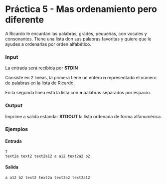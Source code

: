 # Práctica 5 - Mas ordenamiento pero diferente

A Ricardo le encantan las palabras, grades, pequeñas, con vocales y consonantes. Tiene una lista don sus palabras favoritas y quiere que le ayudes a ordenarlas por orden alfabético.

### Input

La entrada será recibida por **STDIN**

Consiste en 2 lineas, la primera tiene un entero **n** representado el número de palabras en la lista de Ricardo.

En la segunda linea está la lista con **n** palabras separados por espacio.

### Output

Imprime a salida estandar **STDOUT** la lista ordenada de forma alfanumérica.

### Ejemplos

#### Entrada
```
7
text2a text2 text2a12 a a12 text2a2 b2
```
#### Salida

```
a a12 b2 text2 text2a text2a2 text2a12
```
